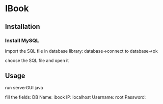 # IBook

## Installation

### Install MySQL
import the SQL file in database library:
database->connect to database->ok

choose the SQL file and open it

## Usage
run serverGUI.java

fill the fields:
DB Name: ibook
IP: localhost
Username: root
Password: <YOUR-MYSQL-PASSSWORD>